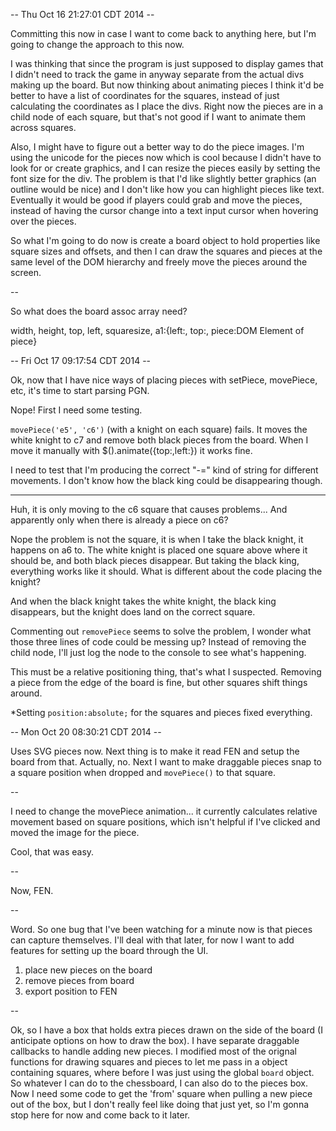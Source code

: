 -- Thu Oct 16 21:27:01 CDT 2014 --

Committing this now in case I want to come back to anything here, but I'm going to change the approach to this now. 

I was thinking that since the program is just supposed to display games that I didn't need to track the game in anyway separate from the actual divs making up the board. But now thinking about animating pieces I think it'd be better to have a list of coordinates for the squares, instead of just calculating the coordinates as I place the divs. Right now the pieces are in a child node of each square, but that's not good if I want to animate them across squares.

Also, I might have to figure out a better way to do the piece images. I'm using the unicode for the pieces now which is cool because I didn't have to look for or create graphics, and I can resize the pieces easily by setting the font size for the div. The problem is that I'd like slightly better graphics (an outline would be nice) and I don't like how you can highlight pieces like text. Eventually it would be good if players could grab and move the pieces, instead of having the cursor change into a text input cursor when hovering over the pieces. 

So what I'm going to do now is create a board object to hold properties like square sizes and offsets, and then I can draw the squares and pieces at the same level of the DOM hierarchy and freely move the pieces around the screen.

--

So what does the board assoc array need?

width, height, top, left, squaresize, 
a1:{left:, top:, piece:DOM Element of piece}

-- Fri Oct 17 09:17:54 CDT 2014 --

Ok, now that I have nice ways of placing pieces with setPiece, movePiece, etc, it's time to start parsing PGN.

Nope! First I need some testing.

`movePiece('e5', 'c6')` (with a knight on each square) fails. It moves the white knight to c7 and remove both black pieces from the board. When I move it manually with $().animate({top:,left:}) it works fine.

I need to test that I'm producing the correct "-=" kind of string for different movements. I don't know how the black king could be disappearing though.

-----

Huh, it is only moving to the c6 square that causes problems... And apparently only when there is already a piece on c6?

Nope the problem is not the square, it is when I take the black knight, it happens on a6 to. The white knight is placed one square above where it should be, and both black pieces disappear. But taking the black king, everything works like it should. What is different about the code placing the knight?

And when the black knight takes the white knight, the black king disappears, but the knight does land on the correct square.

Commenting out `removePiece` seems to solve the problem, I wonder what those three lines of code could be messing up? Instead of removing the child node, I'll just log the node to the console to see what's happening.

This must be a relative positioning thing, that's what I suspected. Removing a piece from the edge of the board is fine, but other squares shift things around.

*Setting `position:absolute;` for the squares and pieces fixed everything.


-- Mon Oct 20 08:30:21 CDT 2014 --

Uses SVG pieces now. Next thing is to make it read FEN and setup the board from that. Actually, no. Next I want to make draggable pieces snap to a square position when dropped and `movePiece()` to that square.

--

I need to change the movePiece animation... it currently calculates relative movement based on square positions, which isn't helpful if I've clicked and moved the image for the piece.

Cool, that was easy.

--

Now, FEN.

--

Word. So one bug that I've been watching for a minute now is that pieces can capture themselves. I'll deal with that later, for now I want to add features for setting up the board through the UI.

1. place new pieces on the board
2. remove pieces from board
3. export position to FEN

--

Ok, so I have a box that holds extra pieces drawn on the side of the board (I anticipate options on how to draw the box). I have separate draggable callbacks to handle adding new pieces. I modified most of the orignal functions for drawing squares and pieces to let me pass in a object containing squares, where before I was just using the global `board` object. So whatever I can do to the chessboard, I can also do to the pieces box. Now I need some code to get the 'from' square when pulling a new piece out of the box, but I don't really feel like doing that just yet, so I'm gonna stop here for now and come back to it later.